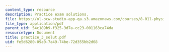 ```yaml
---
content_type: resource
description: Practice exam solutions.
file: https://ol-ocw-studio-app-qa.s3.amazonaws.com/courses/8-01l-physics-i-classical-mechanics-fall-2005/fe5d628009a07a4974be72d355bb2d68_practice_3_solut.pdf
file_type: application/pdf
parent_uid: 54c189b9-f325-3d7a-cc23-001163ca74da
resourcetype: Document
title: practice_3_solut.pdf
uid: fe5d6280-09a0-7a49-74be-72d355bb2d68
---
```

